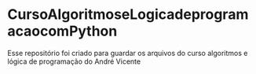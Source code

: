 # CursoAlgoritmoseLogicadeprogramacaocomPython
Esse repositório foi criado para guardar os arquivos do curso algoritmos e lógica de programação do André Vicente
